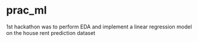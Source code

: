 # prac_ml
1st hackathon was to perform EDA and implement a linear regression model on the house rent prediction dataset
